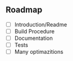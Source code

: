 ## Roadmap

- [ ] Introduction/Readme
- [ ] Build Procedure
- [ ] Documentation
- [ ] Tests
- [ ] Many optimazitions
